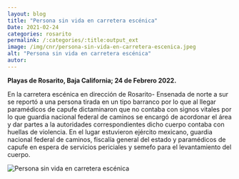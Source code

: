 ```yaml
---
layout: blog
title: "Persona sin vida en carretera escénica"
Date: 2021-02-24
categories: rosarito
permalink: /:categories/:title:output_ext
image: /img/cnr/persona-sin-vida-en-carretera-escenica.jpeg
alt: "Persona sin vida en carretera escénica"
autor:
---
```


**Playas de Rosarito, Baja California; 24 de Febrero 2022.** 

En la carretera escénica en dirección de Rosarito- Ensenada de norte a sur se reportó a una persona tirada en un tipo barranco por lo que al llegar paramédicos de capufe dictaminaron que no contaba con signos vitales por lo que guardia nacional federal de caminos se encargó de acordonar el área y dar partes a la autoridades correspondientes dicho cuerpo contaba con huellas de violencia. En el lugar estuvieron ejército mexicano, guardia nacional federal de caminos, fiscalía general del estado y paramédicos de capufe en espera de servicios periciales y semefo para el levantamiento del cuerpo. 

<div id="carouselExampleSlidesOnly" class="carousel slide" data-ride="carousel">
  <div class="carousel-inner">
    <div class="carousel-item active">
       <img class="d-block w-100" src="/img/cnr/persona-sin-vida-en-carretera-escenica.jpeg" loading="lazy"  alt="Persona sin vida en carretera escénica">
    </div>
  </div>
</div>